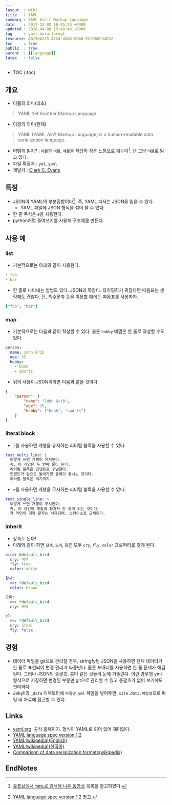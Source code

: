 ```yaml
---
layout  : wiki
title   : YAML
summary : YAML Ain't Markup Language
date    : 2017-12-02 16:45:25 +0900
updated : 2018-04-08 19:48:46 +0900
tag     : yaml data-format
resource: AB/56A225-A724-46A6-8BA8-EC2060C84D52
toc     : true
public  : true
parent  : [[language]]
latex   : false
---
```

* TOC
{:toc}

## 개요

* 이름의 의미(최초)
> YAML Yet Another Markup Language

* 이름의 의미(현재)
> YAML (YAML Ain't Markup Language) is a human-readable data serialization language.

* 어떻게 읽지? : `야믈`과 `여믈`, `얘믈`을 적당히 섞은 느낌으로 읽는다[^1]. 난 그냥 `야믈`로 읽고 있다.
* 파일 확장자 : `yml`, `yaml`
* 개발자 : [Clark C. Evans](mailto:cce+yaml@clarkevans.com)

## 특징

* JSON이 YAML의 부분집합이다[^2]. 즉, YAML 파서는 JSON을 읽을 수 있다.
    * YAML 파일에 JSON 형식을 섞어 쓸 수 있다.
* 한 줄 주석은 `#`을 사용한다.
* python처럼 들여쓰기를 사용해 구조체를 만든다.

## 사용 예

### list

* 기본적으로는 아래와 같이 사용한다.

```yml
- foo
- bar
```

* 한 줄로 나타내는 방법도 있다. JSON과 똑같다. 타이핑하기 귀찮다면 따옴표는 생략해도 괜찮다. 단, 특수문자 등을 이용할 때에는 따옴표를 사용하자.

```yml
["foo", "bar"]
```

### map

* 기본적으로는 다음과 같이 작성할 수 있다. 물론 `hobby` 배열은 한 줄로 작성할 수도 있다.

```yml
person:
  name: John Grib
  age: 35
  hobby:
    - book
    - sports
```

* 위의 내용이 JSON이라면 다음과 같을 것이다.

```json
{
    "person": {
        "name": "John Grib",
        "age": 35,
        "hobby": ["book", "sports"]
    }
}
```

### literal block

* `|`를 사용하면 개행을 유지하는 리터럴 블록을 사용할 수 있다.

```yml
text_multi_line: |
  이렇게 쓰면 개행이 유지된다.
  즉, 이 라인은 두 번째 줄이 된다.
  리터럴 블록은 인덴트로 구별한다.
  인덴트가 앞으로 돌아가면 블록이 끝나는 것이다.
  리터럴 블록은 여기까지.
```

* `>`를 사용하면 개행을 무시하는 리터럴 블록을 사용할 수 있다.

```yml
text_single_line: >
  이렇게 쓰면 개행이 무시된다.
  즉, 이 라인이 윗줄과 합쳐져 한 줄이 되는 것이다.
  각 라인의 개행 문자는 삭제되며, 스페이스로 교체된다.
```

### inherit

* 상속도 된다!
* 아래와 같이 하면 `참새`, `오리`, `닭`은 모두 `cry`, `fly`, `color` 프로퍼티를 갖게 된다.

```yml
bird: &default_bird
  cry: 짹짹
  fly: true
  color: white

참새:
  <<: *default_bird
  color: brown

오리:
  <<: *default_bird
  cry: 꽉꽉

닭:
  <<: *default_bird
  cry: 꼬끼오
  fly: false
```

## 경험

* 데이터 파일을 git으로 관리할 경우, stringfy된 JSON을 사용하면 전체 데이터가 한 줄로 표현되어 변경 관리가 짜증난다. 물론 포매터를 사용하면 한 줄 문제가 해결된다. 그러나 JSON의 중괄호, 콤마 같은 것들이 눈에 거슬린다. 이런 경우엔 yml 형식으로 저장하면 변경된 부분만 git으로 관리할 수 있고 중괄호가 없어 보기에도 편리하다.
* Jekyll의 `_data` 디렉토리에 `파일명.yml` 파일을 넣어두면, `site.data.파일명`으로 파일 내 자료에 접근할 수 있다.


## Links

* [yaml.org](http://yaml.org/): 공식 홈페이지. 형식이 YAML로 되어 있어 재미있다.
* [YAML language spec version 1.2](http://yaml.org/spec/1.2/spec.html)
* [YAML(wikipedia)(English)](https://en.wikipedia.org/wiki/YAML)
* [YAML(wikipedia)(한국어)](https://ko.wikipedia.org/wiki/YAML)
* [Comparison of data serialization formats(wikipedia)](https://en.wikipedia.org/wiki/Comparison_of_data_serialization_formats)

## EndNotes

[^1]: [유튜브에서 `YAML`로 검색해 나온 동영상](https://www.youtube.com/results?search_query=yaml) 목록을 참고하였다.
[^2]: [YAML language spec version 1.2](http://yaml.org/spec/1.2/spec.html) 참고.
